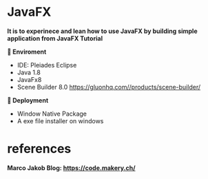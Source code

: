 # JavaFX 
**It is to experinece and lean how to use JavaFX by building simple application from JavaFX Tutorial**

**:book: Enviroment**
* IDE: Pleiades Eclipse
* Java 1.8
* JavaFx8
* Scene Builder 8.0 https://gluonhq.com//products/scene-builder/

**:book: Deployment**
* Window Native Package
* A exe file installer on windows

# references
**Marco Jakob Blog: https://code.makery.ch/**
 
